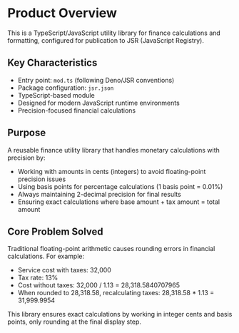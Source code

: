 # Product Overview

This is a TypeScript/JavaScript utility library for finance calculations and formatting, configured for publication to JSR (JavaScript Registry).

## Key Characteristics
- Entry point: `mod.ts` (following Deno/JSR conventions)
- Package configuration: `jsr.json`
- TypeScript-based module
- Designed for modern JavaScript runtime environments
- Precision-focused financial calculations

## Purpose
A reusable finance utility library that handles monetary calculations with precision by:
- Working with amounts in cents (integers) to avoid floating-point precision issues
- Using basis points for percentage calculations (1 basis point = 0.01%)
- Always maintaining 2-decimal precision for final results
- Ensuring exact calculations where base amount + tax amount = total amount

## Core Problem Solved
Traditional floating-point arithmetic causes rounding errors in financial calculations. For example:
- Service cost with taxes: 32,000
- Tax rate: 13%
- Cost without taxes: 32,000 / 1.13 = 28,318.5840707965
- When rounded to 28,318.58, recalculating taxes: 28,318.58 * 1.13 = 31,999.9954

This library ensures exact calculations by working in integer cents and basis points, only rounding at the final display step.